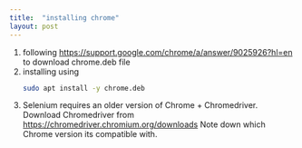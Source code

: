 ```yaml
---
title:  "installing chrome"
layout: post
---
```




1. following https://support.google.com/chrome/a/answer/9025926?hl=en to download chrome.deb file
2. installing using
   ```bash
   sudo apt install -y chrome.deb
   ```
3. Selenium requires an older version of Chrome + Chromedriver.
    Download Chromedriver from https://chromedriver.chromium.org/downloads
    Note down which Chrome version its compatible with.